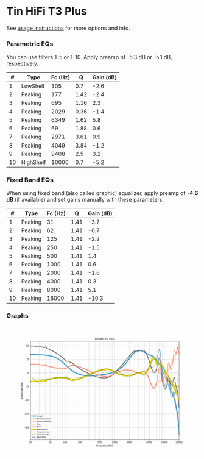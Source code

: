 # Tin HiFi T3 Plus
See [usage instructions](https://github.com/jaakkopasanen/AutoEq#usage) for more options and info.

### Parametric EQs
You can use filters 1-5 or 1-10. Apply preamp of -5.3 dB or -5.1 dB, respectively.

|   # | Type      |   Fc (Hz) |    Q |   Gain (dB) |
|-----|-----------|-----------|------|-------------|
|   1 | LowShelf  |       105 | 0.7  |        -2.6 |
|   2 | Peaking   |       177 | 1.42 |        -2.4 |
|   3 | Peaking   |       695 | 1.16 |         2.3 |
|   4 | Peaking   |      2029 | 0.36 |        -1.4 |
|   5 | Peaking   |      6349 | 1.62 |         5.8 |
|   6 | Peaking   |        69 | 1.88 |         0.6 |
|   7 | Peaking   |      2971 | 3.61 |         0.9 |
|   8 | Peaking   |      4049 | 3.84 |        -1.2 |
|   9 | Peaking   |      9408 | 2.5  |         3.2 |
|  10 | HighShelf |     10000 | 0.7  |        -5.2 |

### Fixed Band EQs
When using fixed band (also called graphic) equalizer, apply preamp of **-4.6 dB** (if available) and set gains manually with these parameters.

|   # | Type    |   Fc (Hz) |    Q |   Gain (dB) |
|-----|---------|-----------|------|-------------|
|   1 | Peaking |        31 | 1.41 |        -3.7 |
|   2 | Peaking |        62 | 1.41 |        -0.7 |
|   3 | Peaking |       125 | 1.41 |        -2.2 |
|   4 | Peaking |       250 | 1.41 |        -1.5 |
|   5 | Peaking |       500 | 1.41 |         1.4 |
|   6 | Peaking |      1000 | 1.41 |         0.6 |
|   7 | Peaking |      2000 | 1.41 |        -1.6 |
|   8 | Peaking |      4000 | 1.41 |         0.3 |
|   9 | Peaking |      8000 | 1.41 |         5.1 |
|  10 | Peaking |     16000 | 1.41 |       -10.3 |

### Graphs
![](./Tin%20HiFi%20T3%20Plus.png)
